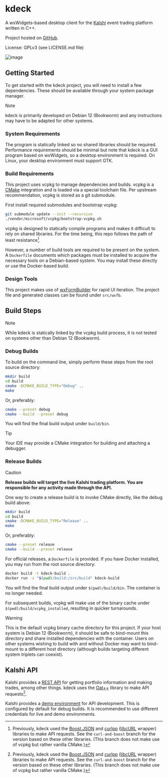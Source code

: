 # kdeck

A wxWidgets-based desktop client for the [Kalshi](https://kalshi.com/) event trading platform written in C++.

Project hosted on [GitHub](https://github.com/krazkidd/kdeck).

License: GPLv3 (see LICENSE.md file)

![image](https://github.com/krazkidd/kdeck/assets/6730333/f0864196-c12e-457a-a95f-cb7205836598)

## Getting Started

To get started with the kdeck project, you will need to install a few dependencies. These should be available through your system package manager.

> [!NOTE]  
> kdeck is primarily developed on Debian 12 (Bookworm) and any instructions may have to be adapted for other systems.

### System Requirements

The program is statically linked so no shared libraries should be required. Performance requirements should be minimal but note that kdeck is a GUI program based on wxWidgets, so a desktop environment is required. On Linux, your desktop environment must support GTK.

### Build Requirements

This project uses vcpkg to manage dependencies and builds. vcpkg is a [CMake](https://cmake.org/) integration and is loaded via a special toolchain file. Per upstream recommendation, vcpkg is stored as a git submodule.

First install required submodules and bootstrap vcpkg:

```bash
git submodule update --init --recursive
./vendor/microsoft/vcpkg/bootstrap-vcpkg.sh
```

vcpkg is designed to statically compile programs and makes it difficult to rely on shared libraries. For the time being, this repo follows the path of least resistance[^1].

[^1]: Previously, kdeck used the [Boost.JSON](https://boost.org/libs/json) and [curlpp](http://www.curlpp.org/) ([libcURL](https://curl.se/libcurl/) wrapper) libraries to make API requests. See the `curl-and-boost` branch for the version based on these other libraries. (This branch does not make use of vcpkg but rather vanilla CMake.)

However, a number of build tools are required to be present on the system. A `Dockerfile` documents which packages must be installed to acquire the necessary tools on a Debian-based system. You may install these directly or use the Docker-based build.

### Design Tools

This project makes use of [wxFormBuilder](https://github.com/wxFormBuilder/wxFormBuilder) for rapid UI iteration. The project file and generated classes can be found under `src/wxfb`.

## Build Steps

> [!NOTE]
> While kdeck is statically linked by the vcpkg build process, it is not tested on systems other than Debian 12 (Bookworm).

### Debug Builds

To build on the command line, simply perform these steps from the root source directory:

```bash
mkdir build
cd build
cmake -DCMAKE_BUILD_TYPE="Debug" ..
make
```

Or, preferably:

```bash
cmake --preset debug
cmake --build --preset debug
```

You will find the final build output under `build/bin`.

> [!TIP]
> Your IDE may provide a CMake integration for building and attaching a debugger.

### Release Builds

> [!CAUTION]
> **Release builds will target the live Kalshi trading platform. You are responsible for any activity made through the API.**

One way to create a release build is to invoke CMake directly, like the debug build above:

```bash
mkdir build
cd build
cmake -DCMAKE_BUILD_TYPE="Release" ..
make
```

Or, preferably:

```bash
cmake --preset release
cmake --build --preset release
```

For official releases, a `Dockerfile` is provided. If you have Docker installed, you may run from the root source directory:

```bash
docker build -t kdeck-build .
docker run -v "$(pwd)/build:/src/build" kdeck-build
```

You will find the final build output under `$(pwd)/build/bin`. The container is no longer needed.

For subsequent builds, vcpkg will make use of the binary cache under `$(pwd)/build/vcpkg_installed`, resulting in quicker turnarounds.

> [!WARNING]
> This is the default vcpkg binary cache directory for this project. If your host system is Debian 12 (Bookworm), it should be safe to bind-mount this directory and share installed dependencies with the container. Users on other systems wishing to build with and without Docker may want to bind-mount to a different host directory (although builds targeting different system triplets can coexist).

## Kalshi API

Kalshi provides a [REST API](https://trading-api.readme.io/reference/getting-started) for getting portfolio information and making trades, among other things. kdeck uses the [Oat++](https://oatpp.io/) library to make API requests[^1].

Kalshi provides a [demo environment](https://trading-api.readme.io/reference/creating-a-demo-account) for API development. This is configured by default for debug builds. It is recommended to use different credentials for live and demo environments.

